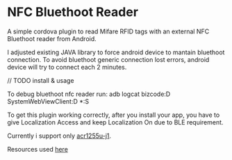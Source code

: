 # NFC Bluethoot Reader
A  simple cordova plugin to read Mifare RFID tags with an external NFC Bluethoot reader from Android.

I adjusted existing JAVA library to force android device to mantain bluethoot connection.
To avoid bluethoot generic connection lost errors, android device will try to connect each 2 minutes.

// TODO install & usage

To debug bluethoot nfc reader run:
adb logcat bizcode:D SystemWebViewClient:D *:S 

To get this plugin working correctly, after you install your app, you have to give Localization Access and keep Localization On due to BLE requirement.

Currently i support only [acr1255u-j1](https://www.acs.com.hk/en/products/403/acr1255u-j1-acs-secure-bluetooth%C2%AE-nfc-reader/).

Resources used [here](https://www.acs.com.hk/en/products/403/acr1255u-j1-acs-secure-bluetooth%C2%AE-nfc-reader/)
